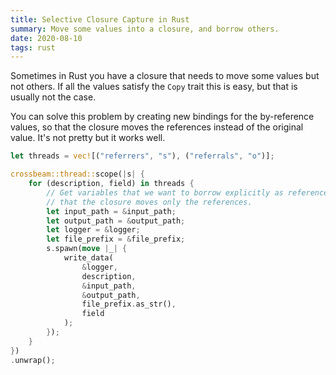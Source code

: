 ```yaml
---
title: Selective Closure Capture in Rust
summary: Move some values into a closure, and borrow others.
date: 2020-08-10
tags: rust
---
```


Sometimes in Rust you have a closure that needs to move some values but not others. If all the values satisfy the `Copy` trait this is easy, but that is usually not the case.

You can solve this problem by creating new bindings for the by-reference values, so that the closure moves the references instead of the original value. It's not pretty but it works well.

```rust
let threads = vec![("referrers", "s"), ("referrals", "o")];

crossbeam::thread::scope(|s| {
    for (description, field) in threads {
        // Get variables that we want to borrow explicitly as references so
        // that the closure moves only the references.
        let input_path = &input_path;
        let output_path = &output_path;
        let logger = &logger;
        let file_prefix = &file_prefix;
        s.spawn(move |_| {
            write_data(
                &logger,
                description,
                &input_path,
                &output_path,
                file_prefix.as_str(),
                field
            );
        });
    }
})
.unwrap();
```
